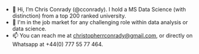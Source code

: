 - 👋 Hi, I’m Chris Conrady (@cconrady). I hold a MS Data Science (with distinction) from a top 200 ranked university.
- 👀 I'm in the job market for any challenging role within data analysis or data science.
- 📫 You can reach me at christopherrconrady@gmail.com, or directly on Whatsapp at +44(0) 777 55 77 464.
